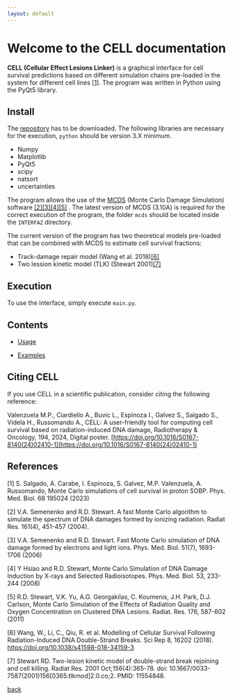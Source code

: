 ```yaml
---
layout: default
---
```


# Welcome to the CELL documentation

**CELL (Cellular Effect Lesions Linker)** is a graphical interface for cell survival predictions based on different simulation chains pre-loaded in the system for different cell lines [[1]](#references). The program was written in Python using the PyQt5 library.

## Install

The [repository](https://github.com/mpvalen/interfaz_grafica_adn) has to be downloaded. The following libraries are necessary for the execution,  `python`  should be version 3.X minimum.

- Numpy
- Matplotlib
- PyQt5
- scipy
- natsort
- uncertainties

The program allows the use of the [MCDS](https://faculty.washington.edu/trawets/mcds/) (Monte Carlo Damage Simulation) software [[2]](#references)[[3]](#references)[[4]](#references)[[5]](#references) . The latest version of MCDS (3.10A) is required for the correct execution of the program, the folder  `mcds` should be located inside the `INTERFAZ` directory.

The current version of the program has two theoretical models pre-loaded that can be combined with MCDS to estimate cell survival fractions:
- Track-damage repair model (Wang et al. 2018)[[6]](#references)
- Two lession kinetic model (TLK) (Stewart 2001)[[7]](#references)

## Execution

To use the interface, simply execute `main.py`.

## Contents

- [Usage](./usage.md)

- [Examples](./examples.md)

## Citing CELL

If you use CELL in a scientific publication, consider citing the following reference:

Valenzuela M.P., Ciardiello A., Buvic L., Espinoza I., Galvez S., Salgado S., Videla H.,
Russomando A., CELL: A user-friendly tool for computing cell survival based on radiation-induced
DNA damage, Radiotherapy & Oncology, 194, 2024, Digital poster. 
[https://doi.org/10.1016/S0167-8140(24)02410-1](https://doi.org/10.1016/S0167-8140(24)02410-1)

## References

[1] S. Salgado, A. Carabe, I. Espinoza, S. Galvez, M.P. Valenzuela, A. Russomando, Monte Carlo simulations of cell survival in proton SOBP. Phys. Med. Biol. 68 195024 (2023)

[2] V.A. Semenenko and R.D. Stewart. A fast Monte Carlo algorithm to simulate the spectrum of DNA damages formed by ionizing radiation. Radiat Res. 161(4), 451-457 (2004).

[3] V.A. Semenenko and R.D. Stewart. Fast Monte Carlo simulation of DNA damage formed by electrons and light ions. Phys. Med. Biol. 51(7), 1693-1706 (2006)

[4] Y Hsiao and  R.D. Stewart, Monte Carlo Simulation of DNA Damage Induction by X-rays and Selected Radioisotopes. Phys. Med. Biol. 53, 233-244 (2008)

[5] R.D. Stewart, V.K. Yu, A.G. Georgakilas, C. Koumenis, J.H. Park, D.J. Carlson, Monte Carlo Simulation of the Effects of Radiation Quality and Oxygen Concentration on Clustered DNA Lesions. Radiat. Res. 176, 587-602 (2011)

[6] Wang, W., Li, C., Qiu, R. et al. Modelling of Cellular Survival Following Radiation-Induced DNA Double-Strand Breaks. Sci Rep 8, 16202 (2018). https://doi.org/10.1038/s41598-018-34159-3

[7] Stewart RD. Two-lesion kinetic model of double-strand break rejoining and cell killing. Radiat Res. 2001 Oct;156(4):365-78. doi: 10.1667/0033-7587(2001)156[0365:tlkmod]2.0.co;2. PMID: 11554848.

[back](./)
